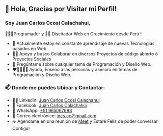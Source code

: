 ## 👋 Hola, Gracias por Visitar mí Perfil!

### Soy Juan Carlos Ccosi Calachahui, 
👨🏼‍💻Programador y 👨‍🎨 Diseñador Web en Crecimiento desde Perú !

  - 🌱 Actualmente estoy en constante aprendizaje de nuevas Tecnologias basados en Web.
  - 👯🔭 Apoyo y busco Colaborar en diversos Proyectos de código abierto ó Proyectos Sociales
  - 💬 Pregúntame sobre cualquier tema de Programación y Diseño Web.
  - ❤👨‍👩‍👧‍👦   Ayudo, Enseño a las personas y asesoro en temas de Programación y Diseño Web.
  
### 📫 Donde me puedes Ubicar y Contactar:
  
  - 👨‍🎓 LinkedIn: [Juan Carlos Ccosi Calachahui](https://www.linkedin.com/in/juan-carlos-ccosi-calachahui)
  - 🧑 Facebook: [Juan Carlos Calachahui](fb.me/juancarloscalachahui)
  - 📱 WhatsApp: [+51 965067688](https://wa.me/965067688)
  - 📧 Correo electrónico: jncs.cc@gmail.com
  - ☕ Agendame en una reunión de [Meet](https://meet.google.com/) y Estaré Felíz de poder conversar Contigo!
